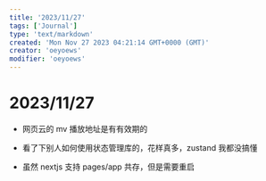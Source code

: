 ```yaml
---
title: '2023/11/27'
tags: ['Journal']
type: 'text/markdown'
created: 'Mon Nov 27 2023 04:21:14 GMT+0000 (GMT)'
creator: 'oeyoews'
modifier: 'oeyoews'
---
```


# 2023/11/27

* 网页云的 mv 播放地址是有有效期的

* 看了下别人如何使用状态管理库的，花样真多，zustand 我都没搞懂

* 虽然 nextjs 支持 pages/app 共存，但是需要重启
